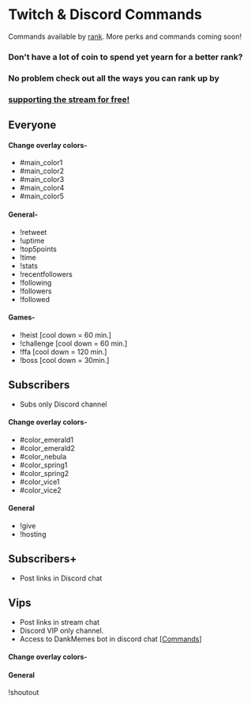 # Twitch & Discord Commands
Commands available by [rank](https://github.com/Badgerdox/BadgerdoxTwitchFAQ/blob/master/Ranks.md). 
More perks and commands coming soon!

### Don't have a lot of coin to spend yet yearn for a better rank? 
### No problem check out all the ways you can rank up by
### [supporting the stream for free!](https://github.com/Badgerdox/BadgerdoxTwitchFAQ/blob/master/Contributing) 





## Everyone

#### Change overlay colors-
+ #main_color1
+ #main_color2
+ #main_color3
+ #main_color4
+ #main_color5

#### General-
+ !retweet
+ !uptime
+ !top5points
+ !time
+ !stats
+ !recentfollowers
+ !following
+ !followers
+ !followed

#### Games-
+ !heist [cool down = 60 min.] 
+ !challenge [cool down = 60 min.] 
+ !ffa [cool down = 120 min.]
+ !boss [cool down = 30min.]

## Subscribers
+ Subs only Discord channel

#### Change overlay colors-
+ #color_emerald1
+ #color_emerald2
+ #color_nebula
+ #color_spring1
+ #color_spring2
+ #color_vice1
+ #color_vice2

#### General
+ !give
+ !hosting

## Subscribers+
+ Post links in Discord chat

## Vips

+ Post links in stream chat
+ Discord VIP only channel.
+ Access to DankMemes bot in discord chat [[Commands](https://dankmemer.lol/commands)]

#### Change overlay colors-

#### General
!shoutout
